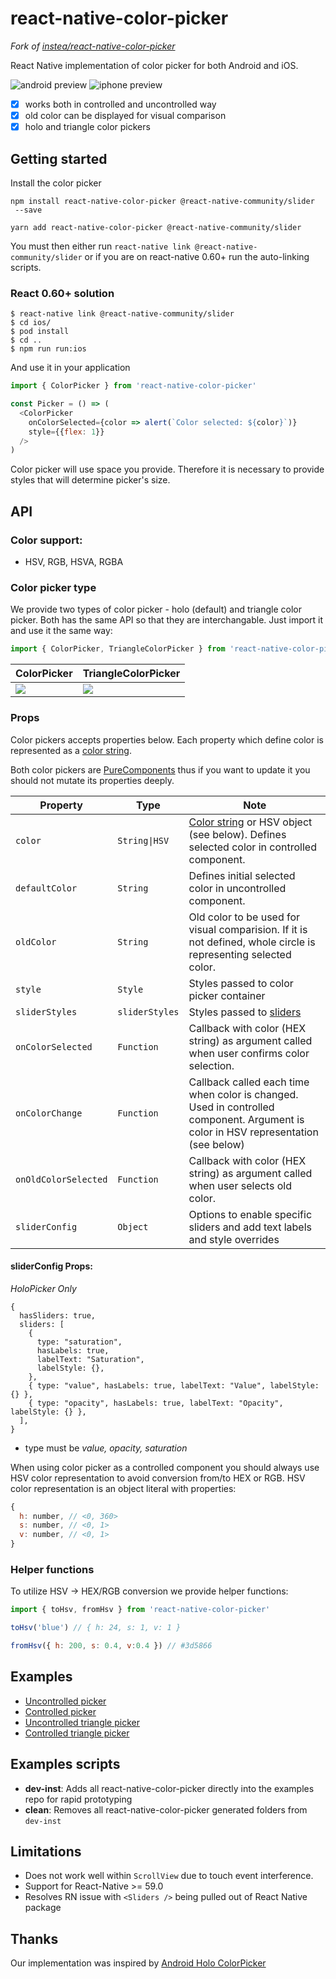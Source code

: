 # react-native-color-picker
*Fork of [instea/react-native-color-picker](https://github.com/instea/react-native-color-picker)*

React Native implementation of color picker for both Android and iOS. 

![android preview](doc/preview_android.png)
![iphone preview](doc/preview_iphone.png)

* [x] works both in controlled and uncontrolled way
* [x] old color can be displayed for visual comparison
* [x] holo and triangle color pickers

## Getting started
Install the color picker
```
npm install react-native-color-picker @react-native-community/slider
 --save
```
```
yarn add react-native-color-picker @react-native-community/slider
```

You must then either run `react-native link @react-native-community/slider`
or if you are on react-native 0.60+ run the auto-linking scripts.

### React 0.60+ solution
```
$ react-native link @react-native-community/slider
$ cd ios/
$ pod install
$ cd ..
$ npm run run:ios
```

And use it in your application
```javascript
import { ColorPicker } from 'react-native-color-picker'

const Picker = () => (
  <ColorPicker
    onColorSelected={color => alert(`Color selected: ${color}`)}
    style={{flex: 1}}
  />
)
```
Color picker will use space you provide. Therefore it is necessary to provide styles that will determine picker's size.

## API

### Color support: 
- HSV, RGB, HSVA, RGBA


### Color picker type

We provide two types of color picker - holo (default) and triangle color picker. Both has the same API so that they are interchangable. Just import it and use it the same way:

```javascript
import { ColorPicker, TriangleColorPicker } from 'react-native-color-picker'
```

| ColorPicker | TriangleColorPicker |
| ----------- | ------------------- |
| ![](doc/holo.png) | ![](doc/triangle.png) |


### Props

Color pickers accepts properties below. Each property which define color is represented as a [color string](https://github.com/bgrins/TinyColor#accepted-string-input).

Both color pickers are [PureComponents](https://facebook.github.io/react/docs/react-api.html#react.purecomponent) thus if you want to update it you should not mutate its properties deeply.

| Property | Type | Note |
|--------------------|------------|--------|
|`color`             |`String\|HSV`|[Color string](https://github.com/bgrins/TinyColor#accepted-string-input) or HSV object (see below). Defines selected color in controlled component. |
|`defaultColor`      |`String`    |Defines initial selected color in uncontrolled component.|
|`oldColor`          |`String`    |Old color to be used for visual comparision. If it is not defined, whole circle is representing selected color.|
|`style`             |`Style`     |Styles passed to color picker container|
|`sliderStyles`             |`sliderStyles`     |Styles passed to [sliders](https://github.com/jeanregisser/react-native-slider)|
|`onColorSelected`   |`Function`  |Callback with color (HEX string) as argument called when user confirms color selection.|
|`onColorChange`     |`Function`  |Callback called each time when color is changed. Used in controlled component. Argument is color in HSV representation (see below)|
|`onOldColorSelected`|`Function`  |Callback with color (HEX string) as argument called when user selects old color.|
|`sliderConfig`       |`Object`   | Options to enable specific sliders and add text labels and style overrides |



#### sliderConfig Props:
*HoloPicker Only*
```
{
  hasSliders: true,
  sliders: [
    {
      type: "saturation",
      hasLabels: true,
      labelText: "Saturation",
      labelStyle: {},
    },
    { type: "value", hasLabels: true, labelText: "Value", labelStyle: {} },
    { type: "opacity", hasLabels: true, labelText: "Opacity", labelStyle: {} },
  ],
}
```
- type must be *value, opacity, saturation*

When using color picker as a controlled component you should always use HSV color representation to avoid conversion from/to HEX or RGB. HSV color representation is an object literal with properties:

```javascript
{
  h: number, // <0, 360>
  s: number, // <0, 1>
  v: number, // <0, 1>
}

```

### Helper functions

To utilize HSV -> HEX/RGB conversion we provide helper functions:

```javascript
import { toHsv, fromHsv } from 'react-native-color-picker'

toHsv('blue') // { h: 24, s: 1, v: 1 }

fromHsv({ h: 200, s: 0.4, v:0.4 }) // #3d5866

```

## Examples

* [Uncontrolled picker](examples/src/ExampleUncontrolledVertical.js)
* [Controlled picker](examples/src/ExampleControlledVertical.js)
* [Uncontrolled triangle picker](examples/src/ExampleUncontrolledTriangle.js)
* [Controlled triangle picker](examples/src/ExampleControlledTriangle.js)

## Examples scripts
- **dev-inst**: Adds all react-native-color-picker directly into the examples repo for rapid prototyping
- **clean**: Removes all react-native-color-picker generated folders from `dev-inst`

## Limitations
* Does not work well within `ScrollView` due to touch event interference.
* Support for React-Native >= 59.0
* Resolves RN issue with `<Sliders />` being pulled out of React Native package

## Thanks
Our implementation was inspired by [Android Holo ColorPicker](https://github.com/LarsWerkman/HoloColorPicker)
